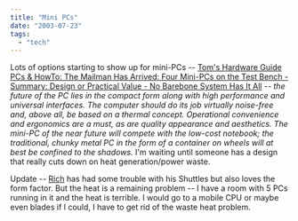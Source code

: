 ```yaml
---
title: "Mini PCs"
date: "2003-07-23"
tags: 
  - "tech"
---
```


Lots of options starting to show up for mini-PCs -- [Tom's Hardware Guide PCs & HowTo: The Mailman Has Arrived: Four Mini-PCs on the Test Bench - Summary: Design or Practical Value - No Barebone System Has It All](http://www.tomshardware.com/howto/20030722/mini-pcs-23.html "Tom's Hardware Guide PCs & HowTo: The Mailman Has Arrived: Four Mini-PCs on the Test Bench - Summary: Design or Practical Value - No Barebone System Has It All") -- _the future of the PC lies in the compact form along with high performance and universal interfaces. The computer should do its job virtually noise-free and, above all, be based on a thermal concept. Operational convenience and ergonomics are a must, as are quality appearance and aesthetics. The mini-PC of the near future will compete with the low-cost notebook; the traditional, chunky metal PC in the form of a container on wheels will at best be confined to the shadows._ I'm waiting until someone has a design that really cuts down on heat generation/power waste.  
  
Update -- [Rich](http://www.tongfamily.com/guide_to_pcs/001014.html) has had some trouble with his Shuttles but also loves the form factor. But the heat is a remaining problem -- I have a room with 5 PCs running in it and the heat is terrible. I would go to a mobile CPU or maybe even blades if I could, I have to get rid of the waste heat problem.
